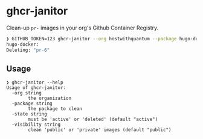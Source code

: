 # ghcr-janitor

Clean-up `pr-` images in your org's Github Container Registry.

```sh
❯ GITHUB_TOKEN=123 ghcr-janitor --org hostwithquantum --package hugo-docker
hugo-docker:
Deleting: "pr-6"
```

## Usage

```shell
❯ ghcr-janitor --help
Usage of ghcr-janitor:
  -org string
    	the organization
  -package string
    	the package to clean
  -state string
    	must be 'active' or 'deleted' (default "active")
  -visibility string
    	clean 'public' or 'private' images (default "public")
```
